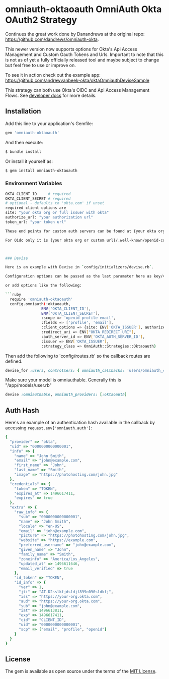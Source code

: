 # omniauth-oktaoauth OmniAuth Okta OAuth2 Strategy


Continues the great work done by Danandrews at the original repo: https://github.com/dandrews/omniauth-okta.

This newer version now supports options for Okta's Api Access Management and Custom Oauth Tokens and Urls.  Important to note that this is not as of yet a fully officially released tool and maybe subject to change but feel free to use or improve on.


To see it in action check out the example app: https://github.com/andrewvanbeek-okta/oktaOmniauthDeviseSample


This strategy can both use Okta's OIDC and Api Access Management Flows. See [developer docs](https://developer.okta.com/docs/api/resources/oidc.html) for more details.

## Installation

Add this line to your application's Gemfile:

```ruby
gem 'omniauth-oktaoauth'
```

And then execute:
```bash
$ bundle install
```

Or install it yourself as:
```bash
$ gem install omniauth-oktaoauth
```

### Environment Variables

```bash
OKTA_CLIENT_ID     # required
OKTA_CLIENT_SECRET # required
# optional - defaults to 'okta.com' if unset
required client options are
site: "your okta org or full issuer with okta"
authorize_url: "your authorization url"
token_url: "your token url"

These end points for custom auth servers can be found at {your okta org or custom url}/oauth2/{your server id}/.well-known/oauth-authorization-server

For Oidc only it is {your okta org or custom url}/.well-known/openid-configuration



### Devise

Here is an example with Devise in `config/initializers/devise.rb`.

Configuration options can be passed as the last parameter here as key/value pairs.

or add options like the following:

```ruby
  require 'omniauth-oktaoauth'
  config.omniauth(:oktaoauth,
                ENV['OKTA_CLIENT_ID'],
                ENV['OKTA_CLIENT_SECRET'],
                :scope => 'openid profile email',
                :fields => ['profile', 'email'],
                :client_options => {site: ENV['OKTA_ISSUER'], authorize_url: ENV['OKTA_ISSUER'] + "/v1/authorize", token_url: ENV['OKTA_ISSUER'] + "/v1/token"},
                :redirect_uri => ENV["OKTA_REDIRECT_URI"],
                :auth_server_id => ENV['OKTA_AUTH_SERVER_ID'],
                :issuer => ENV['OKTA_ISSUER'],
                :strategy_class => OmniAuth::Strategies::Oktaoauth)
```

Then add the following to 'config/routes.rb' so the callback routes are defined.

```ruby
devise_for :users, controllers: { omniauth_callbacks: 'users/omniauth_callbacks' }
```

Make sure your model is omniauthable. Generally this is "/app/models/user.rb"

```ruby
devise :omniauthable, omniauth_providers: [:oktaoauth]
```

## Auth Hash

Here's an example of an authentication hash available in the callback by accessing `request.env['omniauth.auth']`:

```ruby
{
  "provider" => "okta",
  "uid" => "0000000000000001",
  "info" => {
    "name" => "John Smith",
    "email" => "john@example.com",
    "first_name" => "John",
    "last_name" => "Smith",
    "image" => "https://photohosting.com/john.jpg"
  },
  "credentials" => {
    "token" => "TOKEN",
    "expires_at" => 1496617411,
    "expires" => true
  },
  "extra" => {
    "raw_info" => {
      "sub" => "0000000000000001",
      "name" => "John Smith",
      "locale" => "en-US",
      "email" => "john@example.com",
      "picture" => "https://photohosting.com/john.jpg",
      "website" => "https://example.com",
      "preferred_username" => "john@example.com",
      "given_name" => "John",
      "family_name" => "Smith",
      "zoneinfo" => "America/Los_Angeles",
      "updated_at" => 1496611646,
      "email_verified" => true
    },
    "id_token" => "TOKEN",
    "id_info" => {
      "ver" => 1,
      "jti" => "AT.D2sslkfjdsldjf899n090sldkfj",
      "iss" => "https://your-org.okta.com",
      "aud" => "https://your-org.okta.com",
      "sub" => "john@example.com",
      "iat" => 1496613811,
      "exp" => 1496617411,
      "cid" => "CLIENT_ID",
      "uid" => "0000000000000001",
      "scp" => ["email", "profile", "openid"]
    }
  }
}
```


## License
The gem is available as open source under the terms of the [MIT License](http://opensource.org/licenses/MIT).
